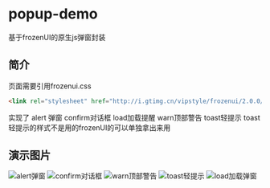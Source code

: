 # popup-demo
基于frozenUI的原生js弹窗封装

## 简介
页面需要引用frozenui.css
```html
<link rel="stylesheet" href="http://i.gtimg.cn/vipstyle/frozenui/2.0.0/css/frozen.css">
```
实现了 alert 弹窗 confirm对话框 load加载提醒 warn顶部警告 toast轻提示
toast轻提示的样式不是用的frozenUI的可以单独拿出来用

## 演示图片
![alert弹窗](https://img-blog.csdnimg.cn/d0ca6f07d0f14c2283cb764452d9a883.png#pic_center)
![confirm对话框](https://img-blog.csdnimg.cn/40208e01a9b44849b070de5de3e8378a.png#pic_center)
![warn顶部警告](https://img-blog.csdnimg.cn/b9a741fb37884374a036ce86d7e469ef.png#pic_center)
![toast轻提示](https://img-blog.csdnimg.cn/c42d9a694df34b0c9cf226c3e1ddcd5f.png#pic_center)
![load加载弹窗](https://img-blog.csdnimg.cn/dc06050f50ed4bdb9a8545f0fd256ed5.png#pic_center)

